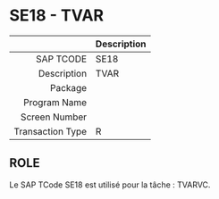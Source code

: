 # **SE18 - TVAR**

|                  | Description                            |
|-----------------:|----------------------------------------|
|        SAP TCODE | SE18                                   |
|      Description | TVAR                                   |
|          Package |                                        |
|     Program Name |                                        |
|    Screen Number |                                        |
| Transaction Type |  R                                      |

## ROLE

Le SAP TCode SE18 est utilisé pour la tâche : TVARVC.